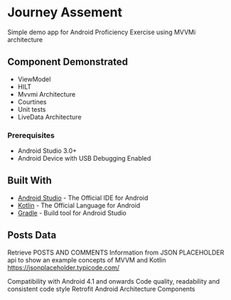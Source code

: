 # Journey Assement 

Simple demo app for Android Proficiency Exercise using MVVMi architecture

## Component Demonstrated
- ViewModel
- HILT
- Mvvmi Architecture
- Courtines
- Unit tests
- LiveData Architecture

### Prerequisites

- Android Studio 3.0+
- Android Device with USB Debugging Enabled


## Built With

* [Android Studio](https://developer.android.com/studio/index.html) - The Official IDE for Android
* [Kotlin](https://kotlinlang.org/) - The Official Language for Android
* [Gradle](https://gradle.org/) - Build tool for Android Studio

## Posts Data
Retrieve POSTS AND COMMENTS Information from  JSON PLACEHOLDER api to show an example concepts of MVVM and Kotlin
 https://jsonplaceholder.typicode.com/

Compatibility with Android 4.1 and onwards
Code quality, readability and consistent code style
Retrofit
Android Architecture Components

